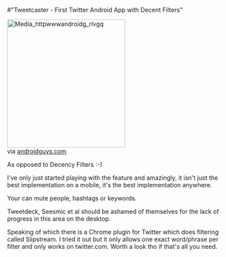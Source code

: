 #"Tweetcaster - First Twitter Android App with Decent Filters"


 <div class="posterous_bookmarklet_entry">
 <div class='p_embed p_image_embed'>
<img alt="Media_httpwwwandroidg_rlvgq" height="300" src="http://getfile9.posterous.com/getfile/files.posterous.com/conoroneill/lkmHJtClzagEaeClaxthCgEbABJapwbJDFFCJuDFmJbwBjpuothgwaJHyrHI/media_httpwwwandroidg_rlvgq.jpg.scaled500.jpg" width="275" />
</div>


<div class="posterous_quote_citation">via <a href="http://www.androidguys.com/2011/01/13/tweetcaster-zip-it/?utm_source=feedburner&amp;utm_medium=feed&amp;utm_campaign=Feed%3A+androidguyscom+%28AndroidGuys%29">androidguys.com</a></div>
 <p>As opposed to Decency Filters :-)
</p><p>I've only just started playing with the feature and amazingly, it isn't just the best implementation on a mobile, it's the best implementation anywhere. 
</p><p>Your can mute people, hashtags or keywords.
</p><p>Tweetdeck, Seesmic et al should be ashamed of themselves for the lack of progress in this area on the desktop.
</p><p>Speaking of which there is a Chrome plugin for Twitter which does filtering called Slipstream. I tried it out but it only allows one exact word/phrase per filter and only works on twitter.com. Worth a look tho if that's all you need.</p></div>
 